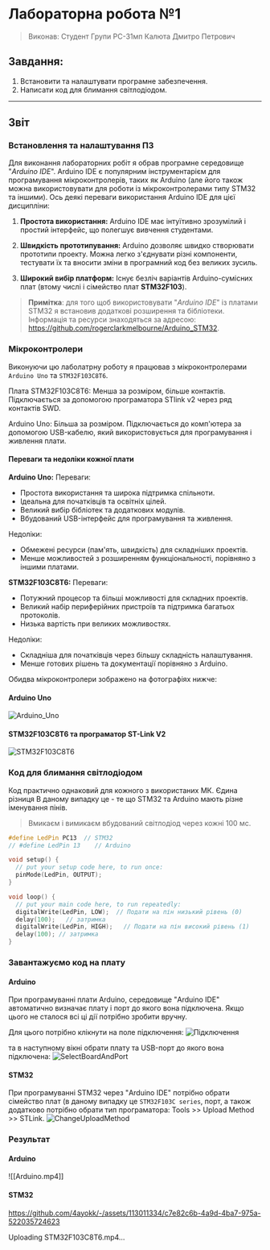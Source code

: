 # Лабораторна робота №1

> Виконав: Студент Групи РС-31мп Калюта Дмитро Петрович

## Завдання: 
1. Встановити та налаштувати програмне забезпечення.
2. Написати код для блимання світлодіодом.

---
## Звіт

### Встановлення та налаштування ПЗ

Для виконання лабораторних робіт я обрав  програмне середовище "*Arduino IDE*". Arduino IDE є популярним інструментарієм для програмування мікроконтролерів, таких як Arduino (але його також можна використовувати для роботи із мікроконтролерами типу STM32 та іншими). Ось деякі переваги використання Arduino IDE для цієї дисципліни:

1. **Простота використання:** Arduino IDE має інтуїтивно зрозумілий і простий інтерфейс, що полегшує вивчення студентами. 

2. **Швидкість прототипування:** Arduino дозволяє швидко створювати прототипи проекту. Можна легко з'єднувати різні компоненти, тестувати їх та вносити зміни в програмний код без великих зусиль.

3. **Широкий вибір платформ:** Існує безліч варіантів Arduino-сумісних плат (втому числі і сімейство плат **STM32F103**).

> **Примітка**: для того щоб використовувати "*Arduino IDE*" із платами STM32 я встановив додаткові розширення та бібліотеки. Інформація та ресурси знаходяться за адресою:
> https://github.com/rogerclarkmelbourne/Arduino_STM32. 

### Мікроконтролери

Виконуючи цю лаболатрну роботу я працював з мікроконтролерами `Arduino Uno` та `STM32F103C8T6`.

Плата STM32F103C8T6: Менша за розміром, більше контактів. Підключається за допомогою програматора STlink v2 через ряд контактів SWD.

Arduino Uno: Більша за розміром. Підключається до комп'ютера за допомогою USB-кабелю, який використовується для програмування і живлення плати.

#### Переваги та недоліки кожної плати
**Arduino Uno:**
Переваги:
- Простота використання та широка підтримка спільноти.
- Ідеальна для початківців та освітніх цілей.
- Великий вибір бібліотек та додаткових модулів.
- Вбудований USB-інтерфейс для програмування та живлення.

Недоліки:
- Обмежені ресурси (пам'ять, швидкість) для складніших проектів.
- Менше можливостей з розширенням функціональності, порівняно з іншими платами.

**STM32F103C8T6:**
Переваги:
- Потужний процесор та більші можливості для складних проектів.
- Великий набір периферійних пристроїв та підтримка багатьох протоколів.
- Низька вартість при великих можливостях.

Недоліки:
- Складніша для початківців через більшу складність налаштування.
- Менше готових рішень та документації порівняно з Arduino.

Обидва мікроконтролери зображено на фотографіях нижче:
#### Arduino Uno
![Arduino_Uno](https://github.com/4ayokk/-/assets/113011334/d242f6d8-3f70-4ef4-9246-ae6472afea8d)

#### STM32F103C8T6 та програматор ST-Link V2
![STM32F103C8T6](https://github.com/4ayokk/-/assets/113011334/e3b519c1-b462-4ce8-940f-1b18a05c65f6)


### Код для блимання світлодіодом

Код практично однаковий для кожного з використаних МК.  Єдина різниця В даному випадку це - те що STM32 та Arduino мають різне іменування пінів. 

> Вмикаєм і вимикаєм вбудований світлодіод через кожні 100 мс.

``` C++
#define LedPin PC13  // STM32
// #define LedPin 13    // Arduino

void setup() {
  // put your setup code here, to run once:
  pinMode(LedPin, OUTPUT);
}

void loop() {
  // put your main code here, to run repeatedly:
  digitalWrite(LedPin, LOW);  // Подати на пін низький рівень (0)
  delay(100);   // затримка
  digitalWrite(LedPin, HIGH);   // Подати на пін високий рівень (1)
  delay(100); // затримка
}

```

### Завантажуємо код на плату

#### Arduino
При програмуванні плати Arduino, середовище "Arduino IDE" автоматично визначає плату і порт до якого вона підключена. Якщо цього не сталося всі ці дії потрібно зробити вручну.

Для цього потрібно клікнути на поле підключення:
![Підключення](https://github.com/4ayokk/-/assets/113011334/0f549c2d-af36-447a-90b5-0b4e6f2dffb7)


та в наступному вікні обрати плату та USB-порт до якого вона підключена:
![SelectBoardAndPort](https://github.com/4ayokk/-/assets/113011334/0fa42212-8550-41c8-a9d7-baf3c9a57c99)


#### STM32

При програмуванні STM32 через "Arduino IDE" потрібно обрати сімейство плат (в даному випадку це `STM32F103C series`, порт, а також  додатково потрібно обрати тип програматора:
Tools >> Upload Method >> STLink.
![ChangeUploadMethod](https://github.com/4ayokk/-/assets/113011334/f40eb7e9-e9f5-4135-bf2f-fafd4fe2935f)


### Результат

#### Arduino
![[Arduino.mp4]]

#### STM32


https://github.com/4ayokk/-/assets/113011334/c7e82c6b-4a9d-4ba7-975a-522035724623



Uploading STM32F103C8T6.mp4…



